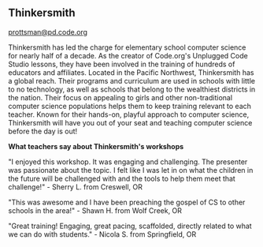 ## Thinkersmith

[prottsman@pd.code.org](mailto:prottsman@pd.code.org)

Thinkersmith has led the charge for elementary school computer science for nearly half of a decade. As the creator of Code.org's Unplugged Code Studio lessons, they have been involved in the training of hundreds of educators and affiliates. Located in the Pacific Northwest, Thinkersmith has a global reach. Their programs and curriculum are used in schools with little to no technology, as well as schools that belong to the wealthiest districts in the nation. Their focus on appealing to girls and other non-traditional computer science populations helps them to keep training relevant to each teacher. Known for their hands-on, playful approach to computer science, Thinkersmith will have you out of your seat and teaching computer science before the day is out!

**What teachers say about Thinkersmith's workshops**

"I enjoyed this workshop. It was engaging and challenging. The presenter was passionate about the topic. I felt like I was let in on what the children in the future will be challenged with and the tools to help them meet that challenge!" - Sherry L. from Creswell, OR

"This was awesome and I have been preaching the gospel of CS to other schools in the area!" - Shawn H. from Wolf Creek, OR

"Great training! Engaging, great pacing, scaffolded, directly related to what we can do with students." - Nicola S. from Springfield, OR